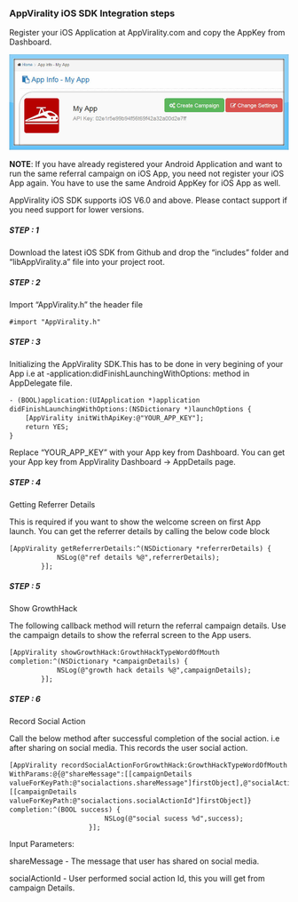 ### AppVirality iOS SDK Integration steps

Register your iOS Application at AppVirality.com and copy the AppKey from Dashboard.

![Alt text](https://github.com/appvirality/appvirality-sdk-android/blob/master/images/App-key-obtaining.jpg?raw=true)

<b>NOTE</b>: If you have already registered your Android Application and want to run the same referral campaign on iOS App, you need not register your iOS App again. You have to use the same Android AppKey for iOS App as well.

AppVirality iOS SDK supports iOS V6.0 and above.  Please contact support if you need support for lower versions.

##### STEP : 1

Download the latest iOS SDK from Github and drop the “includes” folder and “libAppVirality.a” file into your project root. 

##### STEP : 2

Import “AppVirality.h” the header file

```objc
#import "AppVirality.h"
```
##### STEP : 3

Initializing the AppVirality SDK.This has to be done in very begining of your App i.e at -application:didFinishLaunchingWithOptions: method in AppDelegate file.

```objc
- (BOOL)application:(UIApplication *)application didFinishLaunchingWithOptions:(NSDictionary *)launchOptions {
    [AppVirality initWithApiKey:@"YOUR_APP_KEY"];
    return YES;
}
```
Replace “YOUR_APP_KEY” with your App key from Dashboard. You can get your App key from AppVirality Dashboard → AppDetails page.

##### STEP : 4

Getting Referrer Details

This is required if you want to show the welcome screen on first App launch. You can get the referrer details by calling the below code block

```objc
[AppVirality getReferrerDetails:^(NSDictionary *referrerDetails) {
            NSLog(@"ref details %@",referrerDetails);
        }];
```
##### STEP : 5

Show GrowthHack

The following callback method will return the referral campaign details. Use the campaign details to show the referral screen to the App users.

```objc
[AppVirality showGrowthHack:GrowthHackTypeWordOfMouth completion:^(NSDictionary *campaignDetails) {
            NSLog(@"growth hack details %@",campaignDetails);
        }];
```
##### STEP : 6

Record Social Action

Call the below method after successful completion of the social action. i.e after sharing on social media. This records the user social action.

```objc
[AppVirality recordSocialActionForGrowthHack:GrowthHackTypeWordOfMouth WithParams:@{@"shareMessage":[[campaignDetails valueForKeyPath:@"socialactions.shareMessage"]firstObject],@"socialActionId":[[campaignDetails valueForKeyPath:@"socialactions.socialActionId"]firstObject]} completion:^(BOOL success) {
                        NSLog(@"social sucess %d",success);
                    }];

```

Input Parameters:

shareMessage - The message that user has shared on social media.

socialActionId - User performed social action Id, this you will get from campaign Details.



